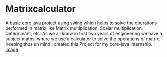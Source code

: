 # Matrixcalculator
A basic core java project using swing which helps to solve the operations performed in matrix like Matrix multiplication, Scalar multiplication, Determinant, etc.
As we all know in first two years of engineering we have a subject maths, where we use a calculator to solve the operations of matrix. Keeping thus un mind i created this Project for my core-java internship.
 !                   [image](https://user-images.githubusercontent.com/91900327/193614835-d747f202-ed99-4293-8680-13f792f3e723.png)


